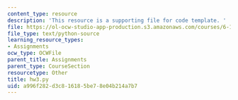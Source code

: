 ```yaml
---
content_type: resource
description: 'This resource is a supporting file for code template. '
file: https://ol-ocw-studio-app-production.s3.amazonaws.com/courses/6-189-a-gentle-introduction-to-programming-using-python-january-iap-2011/a996f282d3c816185be78e04b214a7b7_hw3.py
file_type: text/python-source
learning_resource_types:
- Assignments
ocw_type: OCWFile
parent_title: Assignments
parent_type: CourseSection
resourcetype: Other
title: hw3.py
uid: a996f282-d3c8-1618-5be7-8e04b214a7b7
---
```

